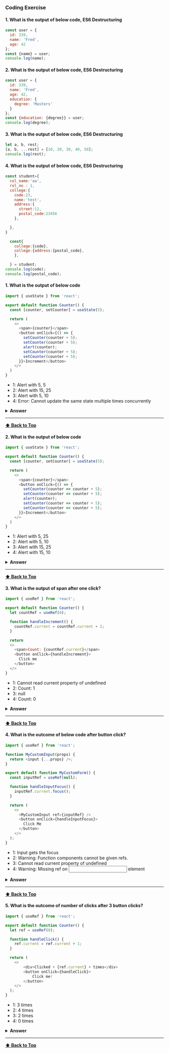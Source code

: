 ### Coding Exercise

#### 1. What is the output of below code, ES6 Destructuring
```javascript
const user = {
  id: 339,
  name: 'Fred',
  age: 42
};
const {name} = user;
console.log(name);
```
#### 2. What is the output of below code, ES6 Destructuring
```javascript
const user = {
  id: 339,
  name: 'Fred',
  age: 42,
  education: {
    degree: 'Masters'
  }
};
const {education: {degree}} = user;
console.log(degree); 
```
#### 3. What is the output of below code, ES6 Destructuring
```javascript
let a, b, rest;
[a, b, ...rest] = [10, 20, 30, 40, 50];
console.log(rest); 
```
#### 4. What is the output of below code, ES6 Destructuring
```javascript
const student={
  col_name:'aa',
  rol_no : 1,
  college:{
    code:23,
    name:'test',
    address:{
      street:12,
      postal_code:23456
    },

  },
}

  const{
    college:{code},
    college:{address:{postal_code},
    },

  } = student;
console.log(code);
console.log(postal_code);

```

#### 1. What is the output of below code

```javascript
import { useState } from 'react';

export default function Counter() {
  const [counter, setCounter] = useState(5);

  return (
    <>
      <span>{counter}</span>
      <button onClick={() => {
        setCounter(counter + 5);
        setCounter(counter + 5);
        alert(counter);
        setCounter(counter + 5);
        setCounter(counter + 5);
      }}>Increment</button>
    </>
  )
}
```

- 1: Alert with 5, 5
- 2: Alert with 15, 25
- 3: Alert with 5,  10
- 4: Error: Cannot update the same state multiple times concurrently

<details><summary><b>Answer</b></summary>
<p>

##### Answer: 3
State values are fixed(i.e, default value 5) in each render and setting the state only changes it for the next render. React will wait untill all the code executed with in an event handler before your state updates follwed by re-rendering the UI. Also, all the 3 setter function calls are replacing the calculated value. Hence, irrespective of how many times you call `setCounter(counter + 5)` the final value is 10(5+5).

This can be visuallized by substituting with state variable values in the particular render,
```javascript
      <button onClick={() => {
        setCounter(5 + 5);
        setCounter(5 + 5);
        alert(5);
        setCounter(5 + 5);
        setCounter(5 + 5);
      }}>Increment</button>
```
</p>
</details>

---

**[⬆ Back to Top](#table-of-contents)**

#### 2. What is the output of below code

```javascript
import { useState } from 'react';

export default function Counter() {
  const [counter, setCounter] = useState(5);

  return (
    <>
      <span>{counter}</span>
      <button onClick={() => {
        setCounter(counter => counter + 5);
        setCounter(counter => counter + 5);
        alert(counter);
        setCounter(counter => counter + 5);
        setCounter(counter => counter + 5);
      }}>Increment</button>
    </>
  )
}
```

- 1: Alert with 5, 25
- 2: Alert with 5, 10
- 3: Alert with 15, 25
- 4: Alert with 15, 10

<details><summary><b>Answer</b></summary>
<p>

##### Answer: 1

React queues all the updater functions(e.g, counter => counter + 5) which will be processed after all the code inside event handler has been executed. During the next re-render(state update through setState), React goes through the queue and increment the counter based on the previous value in each function call. So the final value of counter becomes 25(initial value 5 + 5 + 5 + 5 + 5) whereas the alert shows default value 5 because the counter value won't be updated by that time.

</p>
</details>

---

**[⬆ Back to Top](#table-of-contents)**

#### 3. What is the output of span after one click?

```javascript
import { useRef } from 'react';

export default function Counter() {
  let countRef = useRef(0);

  function handleIncrement() {
    countRef.current = countRef.current + 1;
  }

  return 
  <>
    <span>Count: {countRef.current}</span>
    <button onClick={handleIncrement}>
      Click me
    </button>
  </>
}
```

- 1: Cannot read current property of undefined
- 2: Count: 1
- 3: null
- 4: Count: 0

<details><summary><b>Answer</b></summary>
<p>

##### Answer: 4

In React, every update has two phases. 
1. **Render:** This is where React calls the components in order to output something on the screen
2. **Commit:** React applies changes to the DOM

Any updates to the ref will be reflected only in the commit phase. In other words, React sets **counterRef.current** during the commit phase. Hence, **countRef.current** always holds value `0` irrespective of how many times the Increment button clicked.
</p>
</details>

---

**[⬆ Back to Top](#table-of-contents)**

#### 4. What is the outcome of below code after button click?

```javascript
import { useRef } from 'react';

function MyCustomInput(props) {
  return <input {...props} />;
}

export default function MyCustomForm() {
  const inputRef = useRef(null);

  function handleInputFocus() {
    inputRef.current.focus();
  }

  return (
    <>
      <MyCustomInput ref={inputRef} />
      <button onClick={handleInputFocus}>
        Click Me
      </button>
    </>
  );
}
```

- 1: Input gets the focus
- 2: Warning: Function components cannot be given refs.
- 3: Cannot read current property of undefined
- 4: Warning: Missing ref on <input /> element

<details><summary><b>Answer</b></summary>
<p>

##### Answer: 2
By default, React does not allow a component access the DOM nodes of other components even for child components. If you still try to access the DOM nodes directly then you will receive below error:

```javascript
Warning: Function components cannot be given refs. Attempts to access this ref will fail. Did you mean to use React.forwardRef()?
```

This issue can be fixed by wrapping the **<MyCustomInput />** component with `forwardRef` function which accepts ref as the second argument which can be used on the **<input />** element as **ref={ref}**

</p>
</details>

---

**[⬆ Back to Top](#table-of-contents)**

#### 5. What is the outcome of number of clicks after 3 button clicks?

```javascript
import { useRef } from 'react';

export default function Counter() {
  let ref = useRef(0);

  function handleClick() {
    ref.current = ref.current + 1;
  }

  return (
    <>
		<div>Clicked + {ref.current} + times</div>
		<button onClick={handleClick}>
			Click me!
		</button>
    </>
  );
}
```

- 1: 3 times
- 2: 4 times
- 3: 2 times
- 4: 0 times

<details><summary><b>Answer</b></summary>
<p>

##### Answer: 4
If you try to use **{ref.current}** in the render method, the number won’t be updated on click. This is because **ref.current** does not trigger a re-render unlike state. This property is mainly used to read and write the values inside event handler or outside the render method.
</p>
</details>

---

**[⬆ Back to Top](#table-of-contents)**
